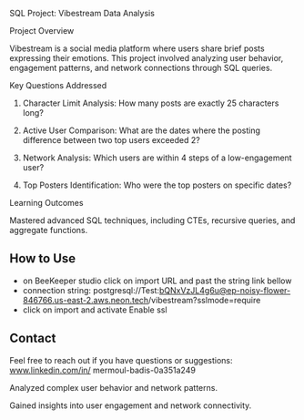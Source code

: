 SQL Project: Vibestream Data Analysis

Project Overview

Vibestream is a social media platform where users share brief posts expressing their emotions. This project involved analyzing user behavior, engagement patterns, and network connections through SQL queries.

Key Questions Addressed

1. Character Limit Analysis: How many posts are exactly 25 characters long?


2. Active User Comparison: What are the dates where the posting difference between two top users exceeded 2?


3. Network Analysis: Which users are within 4 steps of a low-engagement user?


4. Top Posters Identification: Who were the top posters on specific dates?


Learning Outcomes

Mastered advanced SQL techniques, including CTEs, recursive queries, and aggregate functions.

## How to Use
- on BeeKeeper studio click on import URL and past the string link bellow 
- connection string:
  postgresql://Test:bQNxVzJL4g6u@ep-noisy-flower-846766.us-east-2.aws.neon.tech/vibestream?sslmode=require
- click on import and activate Enable ssl
## Contact
Feel free to reach out if you have questions or suggestions: www.linkedin.com/in/
mermoul-badis-0a351a249


Analyzed complex user behavior and network patterns.

Gained insights into user engagement and network connectivity.

